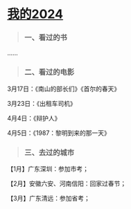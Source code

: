# [我的2024](https://github.com/flyfish321/gitblog/issues/9)

> ### 一、看过的书
......

> ### 二、看过的电影
3月17日：《南山的部长们》《首尔的春天》

3月23日：《出租车司机》

4月4日：《辩护人》

4月5日：《1987：黎明到来的那一天》

> ### 三、去过的城市
【1月】广东深圳：参加市考；

【2月】安徽六安、河南信阳：回家过春节；

【3月】广东清远：参加省考；
